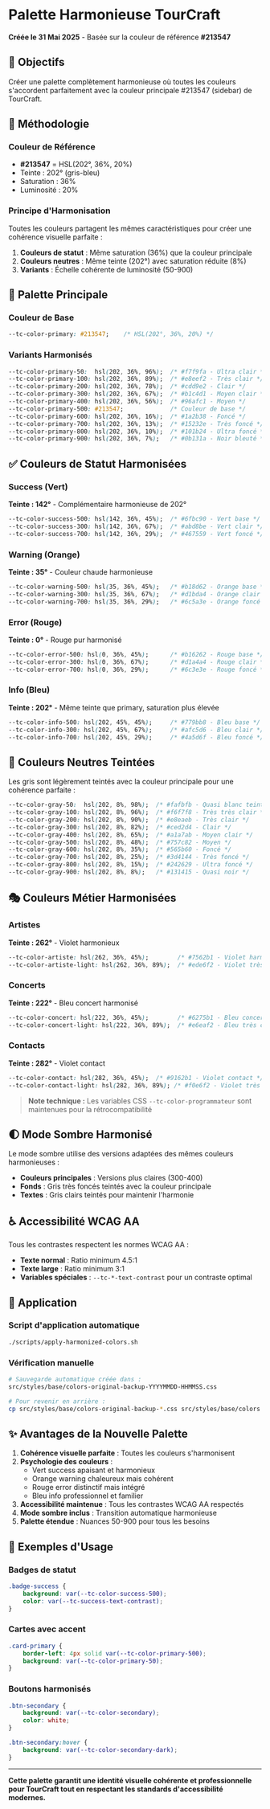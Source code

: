 # Palette Harmonieuse TourCraft

**Créée le 31 Mai 2025** - Basée sur la couleur de référence **#213547**

## 🎯 Objectifs

Créer une palette complètement harmonieuse où toutes les couleurs s'accordent parfaitement avec la couleur principale #213547 (sidebar) de TourCraft.

## 🔬 Méthodologie

### Couleur de Référence
- **#213547** = HSL(202°, 36%, 20%)
- Teinte : 202° (gris-bleu)
- Saturation : 36%
- Luminosité : 20%

### Principe d'Harmonisation
Toutes les couleurs partagent les mêmes caractéristiques pour créer une cohérence visuelle parfaite :

1. **Couleurs de statut** : Même saturation (36%) que la couleur principale
2. **Couleurs neutres** : Même teinte (202°) avec saturation réduite (8%)
3. **Variants** : Échelle cohérente de luminosité (50-900)

## 🎨 Palette Principale

### Couleur de Base
```css
--tc-color-primary: #213547;    /* HSL(202°, 36%, 20%) */
```

### Variants Harmonisés
```css
--tc-color-primary-50:  hsl(202, 36%, 96%);  /* #f7f9fa - Ultra clair */
--tc-color-primary-100: hsl(202, 36%, 89%);  /* #e8eef2 - Très clair */
--tc-color-primary-200: hsl(202, 36%, 78%);  /* #cdd9e2 - Clair */
--tc-color-primary-300: hsl(202, 36%, 67%);  /* #b1c4d1 - Moyen clair */
--tc-color-primary-400: hsl(202, 36%, 56%);  /* #96afc1 - Moyen */
--tc-color-primary-500: #213547;             /* Couleur de base */
--tc-color-primary-600: hsl(202, 36%, 16%);  /* #1a2b38 - Foncé */
--tc-color-primary-700: hsl(202, 36%, 13%);  /* #15232e - Très foncé */
--tc-color-primary-800: hsl(202, 36%, 10%);  /* #101b24 - Ultra foncé */
--tc-color-primary-900: hsl(202, 36%, 7%);   /* #0b131a - Noir bleuté */
```

## ✅ Couleurs de Statut Harmonisées

### Success (Vert)
**Teinte : 142°** - Complémentaire harmonieuse de 202°
```css
--tc-color-success-500: hsl(142, 36%, 45%);  /* #6fbc90 - Vert base */
--tc-color-success-300: hsl(142, 36%, 67%);  /* #abd8be - Vert clair */
--tc-color-success-700: hsl(142, 36%, 29%);  /* #467559 - Vert foncé */
```

### Warning (Orange)
**Teinte : 35°** - Couleur chaude harmonieuse
```css
--tc-color-warning-500: hsl(35, 36%, 45%);   /* #b18d62 - Orange base */
--tc-color-warning-300: hsl(35, 36%, 67%);   /* #d1bda4 - Orange clair */
--tc-color-warning-700: hsl(35, 36%, 29%);   /* #6c5a3e - Orange foncé */
```

### Error (Rouge)
**Teinte : 0°** - Rouge pur harmonisé
```css
--tc-color-error-500: hsl(0, 36%, 45%);      /* #b16262 - Rouge base */
--tc-color-error-300: hsl(0, 36%, 67%);      /* #d1a4a4 - Rouge clair */
--tc-color-error-700: hsl(0, 36%, 29%);      /* #6c3e3e - Rouge foncé */
```

### Info (Bleu)
**Teinte : 202°** - Même teinte que primary, saturation plus élevée
```css
--tc-color-info-500: hsl(202, 45%, 45%);     /* #779bb8 - Bleu base */
--tc-color-info-300: hsl(202, 45%, 67%);     /* #afc5d6 - Bleu clair */
--tc-color-info-700: hsl(202, 45%, 29%);     /* #4a5d6f - Bleu foncé */
```

## 🔘 Couleurs Neutres Teintées

Les gris sont légèrement teintés avec la couleur principale pour une cohérence parfaite :

```css
--tc-color-gray-50:  hsl(202, 8%, 98%);  /* #fafbfb - Quasi blanc teinté */
--tc-color-gray-100: hsl(202, 8%, 96%);  /* #f6f7f8 - Très très clair */
--tc-color-gray-200: hsl(202, 8%, 90%);  /* #e8eaeb - Très clair */
--tc-color-gray-300: hsl(202, 8%, 82%);  /* #ced2d4 - Clair */
--tc-color-gray-400: hsl(202, 8%, 65%);  /* #a1a7ab - Moyen clair */
--tc-color-gray-500: hsl(202, 8%, 48%);  /* #757c82 - Moyen */
--tc-color-gray-600: hsl(202, 8%, 35%);  /* #565b60 - Foncé */
--tc-color-gray-700: hsl(202, 8%, 25%);  /* #3d4144 - Très foncé */
--tc-color-gray-800: hsl(202, 8%, 15%);  /* #242629 - Ultra foncé */
--tc-color-gray-900: hsl(202, 8%, 8%);   /* #131415 - Quasi noir */
```

## 🎭 Couleurs Métier Harmonisées

### Artistes
**Teinte : 262°** - Violet harmonieux
```css
--tc-color-artiste: hsl(262, 36%, 45%);        /* #7562b1 - Violet harmonisé */
--tc-color-artiste-light: hsl(262, 36%, 89%);  /* #ede6f2 - Violet très clair */
```

### Concerts
**Teinte : 222°** - Bleu concert harmonisé
```css
--tc-color-concert: hsl(222, 36%, 45%);        /* #6275b1 - Bleu concert */
--tc-color-concert-light: hsl(222, 36%, 89%);  /* #e6eaf2 - Bleu très clair */
```

### Contacts
**Teinte : 282°** - Violet contact
```css
--tc-color-contact: hsl(282, 36%, 45%);  /* #9162b1 - Violet contact */
--tc-color-contact-light: hsl(282, 36%, 89%); /* #f0e6f2 - Violet très clair */
```

> **Note technique :** Les variables CSS `--tc-color-programmateur` sont maintenues pour la rétrocompatibilité

## 🌓 Mode Sombre Harmonisé

Le mode sombre utilise des versions adaptées des mêmes couleurs harmonieuses :

- **Couleurs principales** : Versions plus claires (300-400)
- **Fonds** : Gris très foncés teintés avec la couleur principale
- **Textes** : Gris clairs teintés pour maintenir l'harmonie

## ♿ Accessibilité WCAG AA

Tous les contrastes respectent les normes WCAG AA :

- **Texte normal** : Ratio minimum 4.5:1
- **Texte large** : Ratio minimum 3:1
- **Variables spéciales** : `--tc-*-text-contrast` pour un contraste optimal

## 🚀 Application

### Script d'application automatique
```bash
./scripts/apply-harmonized-colors.sh
```

### Vérification manuelle
```bash
# Sauvegarde automatique créée dans :
src/styles/base/colors-original-backup-YYYYMMDD-HHMMSS.css

# Pour revenir en arrière :
cp src/styles/base/colors-original-backup-*.css src/styles/base/colors.css
```

## ✨ Avantages de la Nouvelle Palette

1. **Cohérence visuelle parfaite** : Toutes les couleurs s'harmonisent
2. **Psychologie des couleurs** : 
   - Vert success apaisant et harmonieux
   - Orange warning chaleureux mais cohérent
   - Rouge error distinctif mais intégré
   - Bleu info professionnel et familier
3. **Accessibilité maintenue** : Tous les contrastes WCAG AA respectés
4. **Mode sombre inclus** : Transition automatique harmonieuse
5. **Palette étendue** : Nuances 50-900 pour tous les besoins

## 🎨 Exemples d'Usage

### Badges de statut
```css
.badge-success {
    background: var(--tc-color-success-500);
    color: var(--tc-success-text-contrast);
}
```

### Cartes avec accent
```css
.card-primary {
    border-left: 4px solid var(--tc-color-primary-500);
    background: var(--tc-color-primary-50);
}
```

### Boutons harmonisés
```css
.btn-secondary {
    background: var(--tc-color-secondary);
    color: white;
}

.btn-secondary:hover {
    background: var(--tc-color-secondary-dark);
}
```

---

**Cette palette garantit une identité visuelle cohérente et professionnelle pour TourCraft tout en respectant les standards d'accessibilité modernes.**